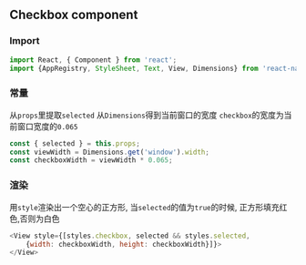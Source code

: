 ## Checkbox component

### Import
```javascript
import React, { Component } from 'react';
import {AppRegistry, StyleSheet, Text, View, Dimensions} from 'react-native';
```



### 常量

从`props`里提取`selected`
从`Dimensions`得到当前窗口的宽度
`checkbox`的宽度为当前窗口宽度的`0.065`

```javascript
const { selected } = this.props;
const viewWidth = Dimensions.get('window').width;
const checkboxWidth = viewWidth * 0.065;
```



### 渲染

用`style`渲染出一个空心的正方形, 当`selected`的值为`true`的时候, 正方形填充红色,否则为白色

```javascript
<View style={[styles.checkbox, selected && styles.selected,
	{width: checkboxWidth, height: checkboxWidth}]}>
</View>
```
